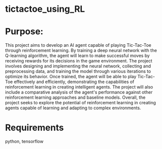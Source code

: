 # tictactoe_using_RL

# Purpose:
This project aims to develop an AI agent capable of playing Tic-Tac-Toe through reinforcement learning. By training a deep neural network with the Q-learning algorithm, the agent will learn to make successful moves by receiving rewards for its decisions in the game environment. The project involves designing and implementing the neural network, collecting and preprocessing data, and training the model through various iterations to optimize its behavior. Once trained, the agent will be able to play Tic-Tac-Toe effectively and efficiently, demonstrating the capabilities of reinforcement learning in creating intelligent agents. The project will also include a comparative analysis of the agent's performance against other reinforcement learning approaches and baseline models. Overall, the project seeks to explore the potential of reinforcement learning in creating agents capable of learning and adapting to complex environments.


# Requirements
python, tensorflow

